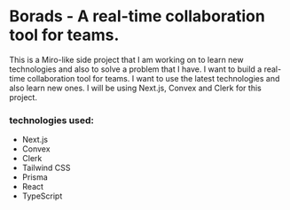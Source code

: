 # Borads - A real-time collaboration tool for teams.

This is a Miro-like side project that I am working on to learn new technologies and also to solve a problem that I have. I want to build a real-time collaboration tool for teams. I want to use the latest technologies and also learn new ones. I will be using Next.js, Convex and Clerk for this project.

### technologies used:

- Next.js
- Convex
- Clerk
- Tailwind CSS
- Prisma
- React
- TypeScript
